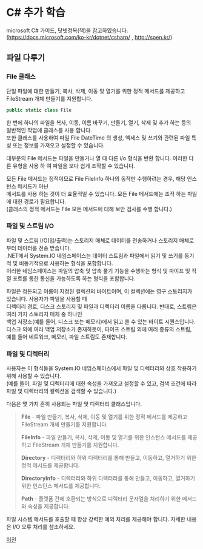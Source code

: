 # C# 추가 학습

microsoft C# 가이드, 닷넷정복(책)을 참고하였습니다.</br>
(https://docs.microsoft.com/ko-kr/dotnet/csharp/ , http://soen.kr/)

## 파일 다루기

### File 클래스
단일 파일에 대한 만들기, 복사, 삭제, 이동 및 열기를 위한 정적 메서드를 제공하고 FileStream 개체 만들기를 지원합니다.

```csharp
public static class File
```

한 번에 하나의 파일을 복사, 이동, 이름 바꾸기, 만들기, 열기, 삭제 및 추가 하는 등의 일반적인 작업에 클래스를 사용 합니다.</br>
또한 클래스를 사용하여 파일 File DateTime 의 생성, 액세스 및 쓰기와 관련된 파일 특성 또는 정보를 가져오고 설정할 수 있습니다.</br>

대부분의 File 메서드는 파일을 만들거나 열 때 다른 i/o 형식을 반환 합니다. 이러한 다른 유형을 사용 하 여 파일을 보다 쉽게 조작할 수 있습니다.</br>

모든 File 메서드는 정적이므로 File FileInfo 하나의 동작만 수행하려는 경우, 해당 인스턴스 메서드가 아닌</br>
메서드를 사용 하는 것이 더 효율적일 수 있습니다. 모든 File 메서드에는 조작 하는 파일에 대한 경로가 필요합니다.</br>
(클래스의 정적 메서드는 File 모든 메서드에 대해 보안 검사를 수행 합니다.)</br>


### 파일 및 스트림 I/O
파일 및 스트림 I/O(입/출력)는 스토리지 매체로 데이터를 전송하거나 스토리지 매체로부터 데이터를 전송 받습니다.</br>
.NET에서 System.IO 네임스페이스는 데이터 스트림과 파일에서 읽기 및 쓰기를 동기적 및 비동기적으로 사용하는 형식을 포함합니다.</br> 
이러한 네임스페이스는 파일의 압축 및 압축 풀기 기능을 수행하는 형식 및 파이프 및 직렬 포트를 통한 통신을 가능하도록 하는 형식을 포함합니다.</br>

파일은 정돈되고 이름이 지정된 컬렉션의 바이트이며, 이 컬렉션에는 영구 스토리지가 있습니다. 사용자가 파일을 사용할 때</br>
디렉터리 경로, 디스크 스토리지 및 파일과 디렉터리 이름을 다룹니다. 반대로, 스트림은 여러 가지 스토리지 매체 중 하나인</br>
백업 저장소(예를 들어, 디스크 또는 메모리)에서 읽고 쓸 수 있는 바이트 시퀀스입니다.</br>
디스크 외에 여러 백업 저장소가 존재하듯이, 파이프 스트림 외에 여러 종류의 스트림, 예를 들어 네트워크, 메모리, 파일 스트림도 존재합니다.</br>


### 파일 및 디렉터리
사용자는 이 형식들을 System.IO 네임스페이스에서 파일 및 디렉터리와 상호 작용하기 위해 사용할 수 있습니다.</br>
(예를 들어, 파일 및 디렉터리에 대한 속성을 가져오고 설정할 수 있고, 검색 조건에 따라 파일 및 디렉터리의 컬렉션을 검색할 수 있습니다.)</br>

다음은 몇 가지 흔히 사용되는 파일 및 디렉터리 클래스입니다.</br>

> __File__ - 파일 만들기, 복사, 삭제, 이동 및 열기를 위한 정적 메서드를 제공하고 FileStream 개체 만들기를 지원합니다.
>
> __FileInfo__ - 파일 만들기, 복사, 삭제, 이동 및 열기를 위한 인스턴스 메서드를 제공하고 FileStream 개체 만들기를 지원합니다.
>
> __Directory__ - 디렉터리와 하위 디렉터리를 통해 만들고, 이동하고, 열거하기 위한 정적 메서드를 제공합니다.
>
> __DirectoryInfo__ - 디렉터리와 하위 디렉터리를 통해 만들고, 이동하고, 열거하기 위한 인스턴스 메서드를 제공합니다.
>
> __Path__ - 플랫폼 간에 호환되는 방식으로 디렉터리 문자열을 처리하기 위한 메서드와 속성을 제공합니다.
> 

파일 시스템 메서드를 호출할 때 항상 강력한 예외 처리를 제공해야 합니다. 자세한 내용은 I/O 오류 처리를 참조하세요.


[이전](https://github.com/1994wjdwodbs/StudyCSharp21)
